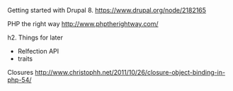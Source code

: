 Getting started with Drupal 8.
https://www.drupal.org/node/2182165

PHP the right way
http://www.phptherightway.com/

h2. Things for later
* Relfection API
* traits


Closures
http://www.christophh.net/2011/10/26/closure-object-binding-in-php-54/

